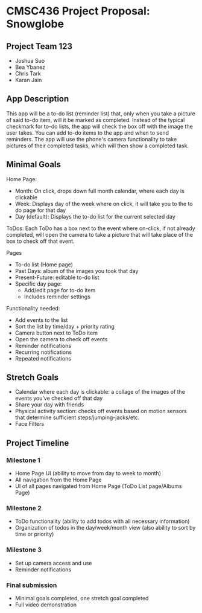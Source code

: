 # CMSC436 Project Proposal: Snowglobe

## Project Team 123

 * Joshua Suo
 * Bea Ybanez
 * Chris Tark
 * Karan Jain

## App Description

This app will be a to-do list (reminder list) that, only when you take a picture of said to-do item, will it be marked as completed. Instead of the typical checkmark for to-do lists, the app will check the box off with the image the user takes. You can add to-do items to the app and when to send reminders. The app will use the phone's camera functionality to take pictures of their completed tasks, which will then show a completed task.

## Minimal Goals

Home Page:
 * Month: On click, drops down full month calendar, where each day is clickable
 * Week: Displays day of the week where on click, it will take you to the to do page for that day
 * Day (default): Displays the to-do list for the current selected day

ToDos:
Each ToDo has a box next to the event where on-click, if not already completed, will open the camera to take a picture that will take place of the box to check off that event.

Pages
 * To-do list (Home page)
 * Past Days: album of the images you took that day
 * Present-Future: editable to-do list
 * Specific day page:
   * Add/edit page for to-do item
   * Includes reminder settings

Functionality needed:
 * Add events to the list
 * Sort the list by time/day + priority rating
 * Camera button next to ToDo item
 * Open the camera to check off events
 * Reminder notifications 
 * Recurring notifications
 * Repeated notifications 


## Stretch Goals

 * Calendar where each day is clickable: a collage of the images of the events you’ve checked off that day
 * Share your day with friends
 * Physical activity section: checks off events based on motion sensors that determine sufficient steps/jumping-jacks/etc.
 * Face Filters


## Project Timeline

### Milestone 1

 * Home Page UI (ability to move from day to week to month)
 * All navigation from the Home Page
 * UI of all pages navigated from Home Page (ToDo List page/Albums Page)


### Milestone 2

 * ToDo functionality (ability to add todos with all necessary information)
 * Organization of todos in the day/week/month view (also ability to sort by time or priority)


### Milestone 3

 * Set up camera access and use
 * Reminder notifications

 
### Final submission

 * Minimal goals completed, one stretch goal completed
 * Full video demonstration

